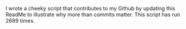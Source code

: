I wrote a cheeky script that contributes to my Github by updating this ReadMe to illustrate why more than commits matter. This script has run 2689 times.